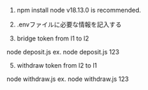 1. npm install
node v18.13.0 is recommended.

2. .envファイルに必要な情報を記入する

3. bridge token from l1 to l2
   
node deposit.js <token amoount>
ex. node deposit.js 123

5. withdraw token from l2 to l1

node withdraw.js <token amoount>
ex. node withdraw.js 123
